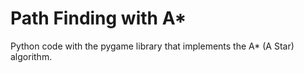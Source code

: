 
# Path Finding with A*
Python code with the pygame library that implements the A* (A Star) algorithm.
